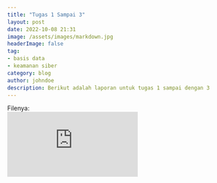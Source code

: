 ```yaml
---
title: "Tugas 1 Sampai 3"
layout: post
date: 2022-10-08 21:31
image: /assets/images/markdown.jpg
headerImage: false
tag:
- basis data
- keamanan siber
category: blog
author: johndoe
description: Berikut adalah laporan untuk tugas 1 sampai dengan 3
---
```


Filenya:  
![Tugas 1 Sampai 3](https://github.com/ronilapendoz/ronilapendoz.github.io/blob/main/assets/documents/Keamanan%20Basis%20Data_4332101042_Roni%20Pranata.pdf)